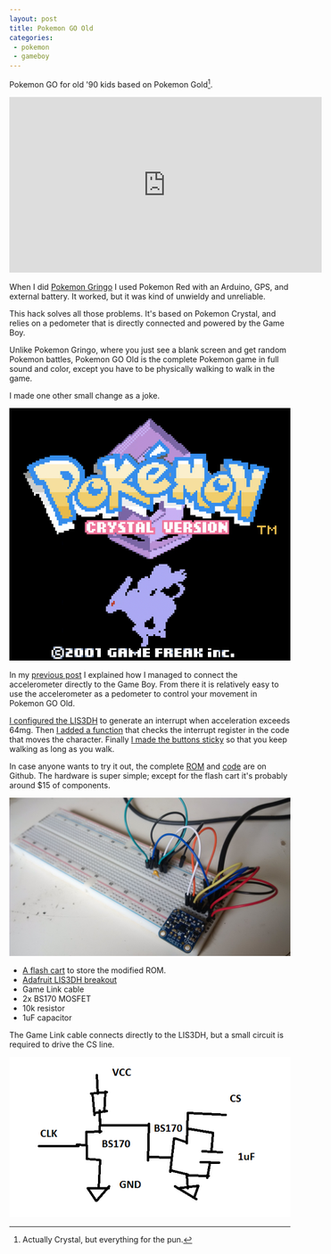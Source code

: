 ```yaml
---
layout: post
title: Pokemon GO Old
categories:
 - pokemon
 - gameboy
---
```


Pokemon GO for old '90 kids based on Pokemon Gold[^1].

<iframe width="560" height="315" src="https://www.youtube.com/embed/T-5NcJOQtjA" frameborder="0" allowfullscreen> </iframe>

When I did [Pokemon Gringo](/2016/07/21/pokemon-gringo.html) I used Pokemon Red with an Arduino, GPS, and external battery. It worked, but it was kind of unwieldy and unreliable.

This hack solves all those problems. It's based on Pokemon Crystal, and relies on a pedometer that is directly connected and powered by the Game Boy.

Unlike Pokemon Gringo, where you just see a blank screen and get random Pokemon battles, Pokemon GO Old is the complete Pokemon game in full sound and color, except you have to be physically walking to walk in the game.

I made one other small change as a joke.

![choose your style](/images/gbstep/poke.gif)

In my [previous post](/2016/08/28/connect-spi-sensors-to-a-game-boy.html) I explained how I managed to connect the accelerometer directly to the Game Boy. From there it is relatively easy to use the accelerometer as a pedometer to control your movement in Pokemon GO Old.

[I configured the LIS3DH](https://github.com/pret/pokecrystal/blob/2471cf406e2ef7c983db691fa4bac7ce91dd7d18/home/init.asm#L167-L206) to generate an interrupt when acceleration exceeds 64mg. Then [I added a function](https://github.com/pret/pokecrystal/blob/2471cf406e2ef7c983db691fa4bac7ce91dd7d18/engine/player_movement.asm#L453-L465) that checks the interrupt register in the code that moves the character. Finally [I made the buttons sticky](https://github.com/pret/pokecrystal/blob/056f9378896589bd41dbc0aacc8a5e6e2fab548c/engine/player_movement.asm#L16-L20) so that you keep walking as long as you walk.

In case anyone wants to try it out, the complete [ROM](https://github.com/pepijndevos/pokecrystal/releases/download/1.0/pokecrystal.gbc) and [code](https://github.com/pepijndevos/pokecrystal/tree/pedometer) are on Github.
The hardware is super simple; except for the flash cart it's probably around $15 of components.

![ball of wires](/images/gbstep/LIS3DH.jpg)

 * [A flash cart](http://www.retrotowers.co.uk/gb-gameboy-usb-smart-card-64m) to store the modified ROM.
 * [Adafruit LIS3DH breakout](https://www.adafruit.com/product/2809)
 * Game Link cable
 * 2x BS170 MOSFET
 * 10k resistor
 * 1uF capacitor

The Game Link cable connects directly to the LIS3DH, but a small circuit is required to drive the CS line.

![buffer](/images/gbstep/buffer.png)

[^1]: Actually Crystal, but everything for the pun.

